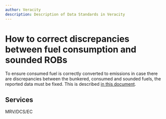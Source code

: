 ```yaml
---
author: Veracity
description: Description of Data Standards in Veracity
---
```


# How to correct discrepancies between fuel consumption and sounded ROBs
To ensure consumed fuel is correctly converted to emissions in case there are discrepancies between the bunkered, consumed and sounded fuels, the reported data must be fixed. This is described [in this document](http://standard.no/).

## Services
MRV/DCS/EC
